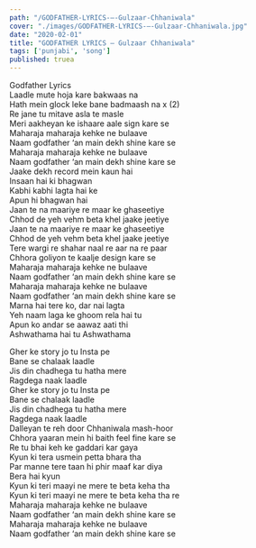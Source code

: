 ```yaml
---
path: "/GODFATHER-LYRICS-–-Gulzaar-Chhaniwala"
cover: "./images/GODFATHER-LYRICS-–-Gulzaar-Chhaniwala.jpg"
date: "2020-02-01"
title: "GODFATHER LYRICS – Gulzaar Chhaniwala"
tags: ['punjabi', 'song']
published: truea
---
```

  
Godfather Lyrics  
Laadle mute hoja kare bakwaas na  
Hath mein glock leke bane badmaash na x (2)  
Re jane tu mitave asla te masle  
Meri aakheyan ke ishaare aale sign kare se  
Maharaja maharaja kehke ne bulaave  
Naam godfather ‘an main dekh shine kare se  
Maharaja maharaja kehke ne bulaave  
Naam godfather ‘an main dekh shine kare se  
Jaake dekh record mein kaun hai  
Insaan hai ki bhagwan  
Kabhi kabhi lagta hai ke  
Apun hi bhagwan hai  
Jaan te na maariye re maar ke ghaseetiye  
Chhod de yeh vehm beta khel jaake jeetiye  
Jaan te na maariye re maar ke ghaseetiye  
Chhod de yeh vehm beta khel jaake jeetiye  
Tere wargi re shahar naal re aar na re paar  
Chhora goliyon te kaalje design kare se  
Maharaja maharaja kehke ne bulaave  
Naam godfather ‘an main dekh shine kare se  
Maharaja maharaja kehke ne bulaave  
Naam godfather ‘an main dekh shine kare se  
Marna hai tere ko, dar nai lagta  
Yeh naam laga ke ghoom rela hai tu  
Apun ko andar se aawaz aati thi  
Ashwathama hai tu Ashwathama  
  
  
  
  
  
  
Gher ke story jo tu Insta pe  
Bane se chalaak laadle  
Jis din chadhega tu hatha mere  
Ragdega naak laadle  
Gher ke story jo tu Insta pe  
Bane se chalaak laadle  
Jis din chadhega tu hatha mere  
Ragdega naak laadle  
Dalleyan te reh door Chhaniwala mash-hoor  
Chhora yaaran mein hi baith feel fine kare se  
Re tu bhai keh ke gaddari kar gaya  
Kyun ki tera usmein petta bhara tha  
Par manne tere taan hi phir maaf kar diya  
Bera hai kyun  
Kyun ki teri maayi ne mere te beta keha tha  
Kyun ki teri maayi ne mere te beta keha tha re  
Maharaja maharaja kehke ne bulaave  
Naam godfather ‘an main dekh shine kare se  
Maharaja maharaja kehke ne bulaave  
Naam godfather ‘an main dekh shine kare se  
